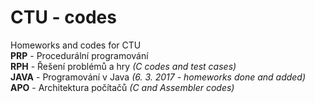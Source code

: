 # CTU - codes
Homeworks and codes for CTU<br>
<b>PRP</b> - Procedurální programování<br>
<b>RPH</b> - Řešení problémů a hry <i>(C codes and test cases)</i><br>
<b>JAVA</b> - Programování v Java <i>(6. 3. 2017 - homeworks done and added)</i><br>
<b>APO</b> - Architektura počítačů <i>(C and Assembler codes)</i><br>
